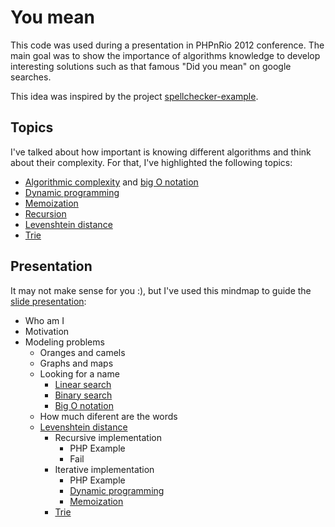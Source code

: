 # You mean
This code was used during a presentation in PHPnRio 2012 conference. The main goal was to show the importance of algorithms knowledge to develop interesting solutions such as that famous "Did you mean" on google searches.

This idea was inspired by the project [spellchecker-example](https://github.com/juanplopes/spellchecker-example).

## Topics
I've talked about how important is knowing different algorithms and think about their complexity. For that, I've highlighted the following topics:
- [Algorithmic complexity](https://en.wikipedia.org/wiki/Algorithmic_complexity) and [big O notation](https://en.wikipedia.org/wiki/Big_O_notation)
- [Dynamic programming](https://en.wikipedia.org/wiki/Dynamic_programming)
- [Memoization](https://en.wikipedia.org/wiki/Memoization)
- [Recursion](https://en.wikipedia.org/wiki/Recursion)
- [Levenshtein distance](https://en.wikipedia.org/wiki/Levenshtein_distance)
- [Trie](https://en.wikipedia.org/wiki/Trie)


## Presentation
It may not make sense for you :), but I've used this mindmap to guide the [slide presentation](http://www.slideshare.net/israelst/busca-inteligente-15280721):
- Who am I
- Motivation
- Modeling problems
    - Oranges and camels
    - Graphs and maps
    - Looking for a name
        - [Linear search](https://en.wikipedia.org/wiki/Sequential_search)
        - [Binary search](https://en.wikipedia.org/wiki/Binary_search_algorithm)
        - [Big O notation](https://en.wikipedia.org/wiki/Big_O_notation)
    - How much diferent are the words
    - [Levenshtein distance](https://en.wikipedia.org/wiki/Levenshtein_distance)
        - Recursive implementation
            - PHP Example
            - Fail
        - Iterative implementation
            - PHP Example
            - [Dynamic programming](https://en.wikipedia.org/wiki/Dynamic_programming)
            - [Memoization](https://en.wikipedia.org/wiki/Memoization)
        - [Trie](https://en.wikipedia.org/wiki/Trie)

